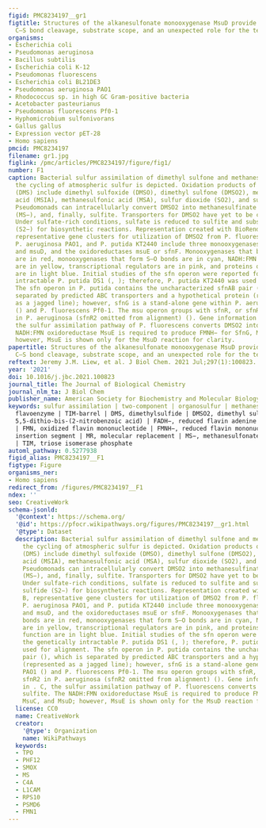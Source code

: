```yaml
---
figid: PMC8234197__gr1
figtitle: Structures of the alkanesulfonate monooxygenase MsuD provide insight into
  C–S bond cleavage, substrate scope, and an unexpected role for the tetramer
organisms:
- Escherichia coli
- Pseudomonas aeruginosa
- Bacillus subtilis
- Escherichia coli K-12
- Pseudomonas fluorescens
- Escherichia coli BL21DE3
- Pseudomonas aeruginosa PAO1
- Rhodococcus sp. in high GC Gram-positive bacteria
- Acetobacter pasteurianus
- Pseudomonas fluorescens Pf0-1
- Hyphomicrobium sulfonivorans
- Gallus gallus
- Expression vector pET-28
- Homo sapiens
pmcid: PMC8234197
filename: gr1.jpg
figlink: /pmc/articles/PMC8234197/figure/fig1/
number: F1
caption: Bacterial sulfur assimilation of dimethyl sulfone and methanesulfonate.A,
  the cycling of atmospheric sulfur is depicted. Oxidation products of dimethylsulfide
  (DMS) include dimethyl sulfoxide (DMSO), dimethyl sulfone (DMSO2), methanesulfinic
  acid (MSIA), methanesulfonic acid (MSA), sulfur dioxide (SO2), and sulfate (SO42−).
  Pseudomonads can intracellularly convert DMSO2 into methanesulfinate (MSI−), methanesulfonate
  (MS−), and, finally, sulfite. Transporters for DMSO2 have yet to be characterized.
  Under sulfate-rich conditions, sulfate is reduced to sulfite and subsequently sulfide
  (S2−) for biosynthetic reactions. Representation created with BioRender.com. B,
  representative gene clusters for utilization of DMSO2 from P. fluorescens Pf0-1,
  P. aeruginosa PAO1, and P. putida KT2440 include three monooxygenases, sfnG, msuC,
  and msuD, and the oxidoreductases msuE or sfnF. Monooxygenases that break C–S bonds
  are in red, monooxygenases that form S–O bonds are in cyan, NADH:FMN oxidoreductases
  are in yellow, transcriptional regulators are in pink, and proteins of unknown function
  are in light blue. Initial studies of the sfn operon were reported for the genetically
  intractable P. putida DS1 (, ); therefore, P. putida KT2440 was used for alignment.
  The sfn operon in P. putida contains the uncharacterized sfnAB pair (), which is
  separated by predicted ABC transporters and a hypothetical protein (represented
  as a jagged line); however, sfnG is a stand-alone gene within P. aeruginosa PAO1
  () and P. fluorescens Pf0-1. The msu operon groups with sfnR, or sfnR1 and sfnR2
  in P. aeruginosa (sfnR2 omitted from alignment) (). Gene information is in . C,
  the sulfur assimilation pathway of P. fluorescens converts DMSO2 into sulfite. The
  NADH:FMN oxidoreductase MsuE is required to produce FMNH− for SfnG, MsuC, and MsuD;
  however, MsuE is shown only for the MsuD reaction for clarity.
papertitle: Structures of the alkanesulfonate monooxygenase MsuD provide insight into
  C–S bond cleavage, substrate scope, and an unexpected role for the tetramer.
reftext: Jeremy J.M. Liew, et al. J Biol Chem. 2021 Jul;297(1):100823.
year: '2021'
doi: 10.1016/j.jbc.2021.100823
journal_title: The Journal of Biological Chemistry
journal_nlm_ta: J Biol Chem
publisher_name: American Society for Biochemistry and Molecular Biology
keywords: sulfur assimilation | two-component | organosulfur | methanesulfonate |
  flavoenzyme | TIM-barrel | DMS, dimethylsulfide | DMSO2, dimethyl sulfone | DTNB,
  5,5-dithio-bis-(2-nitrobenzoic acid) | FADH−, reduced flavin adenine dinucleotide
  | FMN, oxidized flavin mononucleotide | FMNH−, reduced flavin mononucleotide | IS,
  insertion segment | MR, molecular replacement | MS−, methanesulfonate | MSI−, methanesulfinate
  | TIM, triose isomerase phosphate
automl_pathway: 0.5277938
figid_alias: PMC8234197__F1
figtype: Figure
organisms_ner:
- Homo sapiens
redirect_from: /figures/PMC8234197__F1
ndex: ''
seo: CreativeWork
schema-jsonld:
  '@context': https://schema.org/
  '@id': https://pfocr.wikipathways.org/figures/PMC8234197__gr1.html
  '@type': Dataset
  description: Bacterial sulfur assimilation of dimethyl sulfone and methanesulfonate.A,
    the cycling of atmospheric sulfur is depicted. Oxidation products of dimethylsulfide
    (DMS) include dimethyl sulfoxide (DMSO), dimethyl sulfone (DMSO2), methanesulfinic
    acid (MSIA), methanesulfonic acid (MSA), sulfur dioxide (SO2), and sulfate (SO42−).
    Pseudomonads can intracellularly convert DMSO2 into methanesulfinate (MSI−), methanesulfonate
    (MS−), and, finally, sulfite. Transporters for DMSO2 have yet to be characterized.
    Under sulfate-rich conditions, sulfate is reduced to sulfite and subsequently
    sulfide (S2−) for biosynthetic reactions. Representation created with BioRender.com.
    B, representative gene clusters for utilization of DMSO2 from P. fluorescens Pf0-1,
    P. aeruginosa PAO1, and P. putida KT2440 include three monooxygenases, sfnG, msuC,
    and msuD, and the oxidoreductases msuE or sfnF. Monooxygenases that break C–S
    bonds are in red, monooxygenases that form S–O bonds are in cyan, NADH:FMN oxidoreductases
    are in yellow, transcriptional regulators are in pink, and proteins of unknown
    function are in light blue. Initial studies of the sfn operon were reported for
    the genetically intractable P. putida DS1 (, ); therefore, P. putida KT2440 was
    used for alignment. The sfn operon in P. putida contains the uncharacterized sfnAB
    pair (), which is separated by predicted ABC transporters and a hypothetical protein
    (represented as a jagged line); however, sfnG is a stand-alone gene within P. aeruginosa
    PAO1 () and P. fluorescens Pf0-1. The msu operon groups with sfnR, or sfnR1 and
    sfnR2 in P. aeruginosa (sfnR2 omitted from alignment) (). Gene information is
    in . C, the sulfur assimilation pathway of P. fluorescens converts DMSO2 into
    sulfite. The NADH:FMN oxidoreductase MsuE is required to produce FMNH− for SfnG,
    MsuC, and MsuD; however, MsuE is shown only for the MsuD reaction for clarity.
  license: CC0
  name: CreativeWork
  creator:
    '@type': Organization
    name: WikiPathways
  keywords:
  - TPO
  - PHF12
  - SMOX
  - MS
  - C4A
  - L1CAM
  - RPS10
  - PSMD6
  - FMN1
---
```

